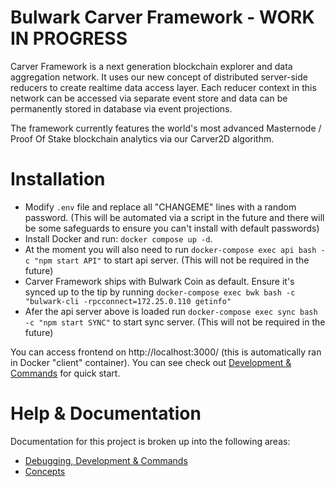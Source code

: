 # Bulwark Carver Framework - WORK IN PROGRESS

Carver Framework is a next generation blockchain explorer and data aggregation network. It uses our new concept of distributed server-side reducers to create realtime data access layer. Each reducer context in this network can be accessed via separate event store and data can be permanently stored in database via event projections.

The framework currently features the world's most advanced Masternode / Proof Of Stake blockchain analytics via our Carver2D algorithm.

# Installation

- Modify `.env` file and replace all "CHANGEME" lines with a random password. (This will be automated via a script in the future and there will be some safeguards to ensure you can't install with default passwords)
- Install Docker and run: `docker compose up -d`. 
- At the moment you will also need to run `docker-compose exec api bash -c "npm start API"` to start api server. (This will not be required in the future)
- Carver Framework ships with Bulwark Coin as default. Ensure it's synced up to the tip by running `docker-compose exec bwk bash -c "bulwark-cli -rpcconnect=172.25.0.110 getinfo"`
- Afer the api server above is loaded run `docker-compose exec sync bash -c "npm start SYNC"` to start sync server. (This will not be required in the future)

You can access frontend on http://localhost:3000/ (this is automatically ran in Docker "client" container). You can see check out [Development & Commands](docs/development.md) for quick start.

# Help & Documentation

Documentation for this project is broken up into the following areas:

- [Debugging, Development & Commands](docs/development.md)
- [Concepts](docs/concepts.md)